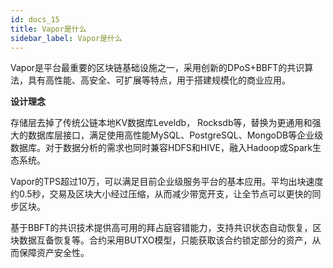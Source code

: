 ```yaml
---
id: docs_15
title: Vapor是什么
sidebar_label: Vapor是什么
---
```


Vapor是平台最重要的区块链基础设施之一，采用创新的DPoS+BBFT的共识算法，具有高性能、高安全、可扩展等特点，用于搭建规模化的商业应用。

**设计理念**

存储层去掉了传统公链本地KV数据库Leveldb， Rocksdb等，替换为更通用和强大的数据库层接口，满足使用高性能MySQL、PostgreSQL、MongoDB等企业级数据库。对于数据分析的需求也同时兼容HDFS和HIVE，融入Hadoop或Spark生态系统。

Vapor的TPS超过10万，可以满足目前企业级服务平台的基本应用。平均出块速度约0.5秒，交易及区块大小经过压缩，从而减少带宽开支，让全节点可以更快的同步区块。

基于BBFT的共识技术提供高可用的拜占庭容错能力，支持共识状态自动恢复，区块数据互备恢复等。合约采用BUTXO模型，只能获取该合约锁定部分的资产，从而保障资产安全性。